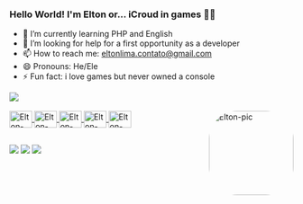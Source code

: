### Hello World! I'm Elton or... iCroud in games  👋😄

- 🌱 I’m currently learning PHP and English
- 🤔 I’m looking for help for a first opportunity as a developer
- 📫 How to reach me: eltonlima.contato@gmail.com
- 😄 Pronouns: He/Ele
- ⚡ Fun fact: i love games but never owned a console

<div>
  <a href="https://www.linkedin.com/in/limaeltondev">
  <img heigt="180em" src="https://github-readme-stats.vercel.app/api?username=limaelton-dev&show_icons=true&theme=transparent&count_private=true"/>

 </div>
 
 <div style="display: inline_block"><br>
  <img align="center" alt="Elton-PHP" height="30" width="40" src="https://cdn.jsdelivr.net/gh/devicons/devicon/icons/php/php-original.svg">
  <img align="center" alt="Elton-mysql" height="30" width="40" src="https://cdn.jsdelivr.net/gh/devicons/devicon/icons/mysql/mysql-original-wordmark.svg">
  <img align="center" alt="Elton-html" height="30" width="40" src="https://cdn.jsdelivr.net/gh/devicons/devicon/icons/html5/html5-original.svg">
  <img align="center" alt="Elton-css" height="30" width="40" src="https://cdn.jsdelivr.net/gh/devicons/devicon/icons/css3/css3-original.svg">
  <img align="center" alt="Elton-photoshop" height="30" width="40" src="https://cdn.jsdelivr.net/gh/devicons/devicon/icons/photoshop/photoshop-plain.svg">

  <img align="right" alt="Elton-pic" height="150" style="border-radius:50px;" src="https://avataaars.io/?avatarStyle=Circle&topType=ShortHairShortFlat&accessoriesType=Blank&hairColor=Brown&facialHairType=BeardMedium&facialHairColor=Brown&clotheType=Hoodie&clotheColor=Black&eyeType=Happy&eyebrowType=FlatNatural&mouthType=Smile&skinColor=Light">
</div>

 ##
 
<div> 
  <a href="https://instagram.com/limaelton_" target="_blank"><img src="https://img.shields.io/badge/-Instagram-%23E4405F?style=for-the-badge&logo=instagram&logoColor=white" target="_blank"></a>
  <a href = "mailto:eltonlima.contato@gmail.com"><img src="https://img.shields.io/badge/-Gmail-%23333?style=for-the-badge&logo=gmail&logoColor=white" target="_blank"></a>
  <a href="https://www.linkedin.com/in/limaeltondev" target="_blank"><img src="https://img.shields.io/badge/-LinkedIn-%230077B5?style=for-the-badge&logo=linkedin&logoColor=white" target="_blank"></a> 
  
</div>



